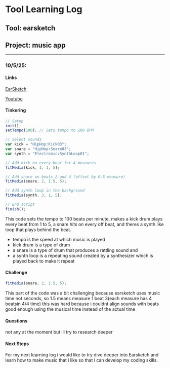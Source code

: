 # Tool Learning Log

## Tool: **earsketch**

## Project: **music app**

---

### 10/5/25:
#### Links
[EarSketch](https://earsketch.gatech.edu/landing/#/)

[Youtube](https://www.youtube.com/watch?v=KpEKplkGWhg)

#### Tinkering
```js
// Setup
init();
setTempo(100); // Sets tempo to 100 BPM

// Select sounds
var kick = "HipHop:Kick03";
var snare = "HipHop:Snare03";
var synth = "Electronic:SynthLoop01";

// Add kick on every beat for 4 measures
fitMedia(kick, 1, 1, 5);

// Add snare on beats 2 and 4 (offset by 0.5 measure)
fitMedia(snare, 2, 1.5, 5);

// Add synth loop in the background
fitMedia(synth, 3, 1, 5);

// End script
finish();
```
This code sets the tempo to 100 beats per minute, makes a kick drum plays every beat from 1 to 5, a snare hits on every off beat, and theres a synth like loop that plays behind the beat.
* tempo is the speed at which music is played
* kick drum is a type of drum
* a snare is a type of drum that produces a rattling sound and
* a synth loop is a repeating sound created by a synthesizer which is played back to make it repeat
#### Challenge
```js
fitMedia(snare, 2, 1.5, 5);
```
This part of the code was a bit challenging because earsketch uses music time not seconds, so 1.5 means measure 1 beat 3(each measure has 4 beatsin 4/4 time) this was hard because i couldnt align sounds with beats good enough using the musical time instead of the actual time
#### Questions
not any at the moment but ill try to research deeper
#### Next Steps
For my next learning log i would like to try dive deeper into Earsketch and learn how to make music that i like so that i can develop my coding skills.


<!-- 
* Links you used today (websites, videos, etc)
* Things you tried, progress you made, etc
* Challenges, a-ha moments, etc
* Questions you still have
* What you're going to try next
-->
